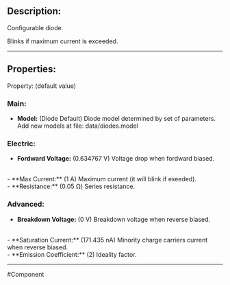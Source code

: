 ## Description:

Configurable diode.

Blinks if maximum current is exceeded.

---

## Properties:
Property: (default value)

### Main:
- **Model:** (Diode Default)
   Diode model determined by set of parameters.
   Add new models at file: data/diodes.model

### Electric:
- **Fordward Voltage:** (0.634767 V)
   Voltage drop when fordward biased.
<br>
- **Max Current:** (1 A)
   Maximum current (it will blink if exeeded).
<br>
- **Resistance:** (0.05 Ω)
   Series resistance.

### Advanced:
- **Breakdown Voltage:** (0 V)
   Breakdown voltage when reverse biased.
<br>
- **Saturation Current:** (171.435 nA)
   Minority charge carriers current when reverse biased.
<br>
- **Emission Coefficient:** (2)
   Ideality factor.

---

#Component 